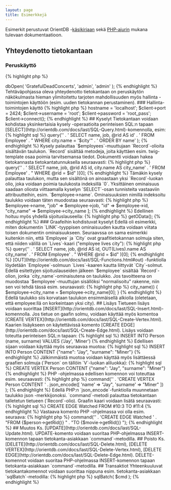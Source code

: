 ```yaml
---
layout: page
title: Esimerkkejä
---
```


Esimerkit perustuvat OrientDB 
-[käsikirjaan](http://orientdb.com/docs/last/index.html) 
sekä 
[PHP-ajurin](https://github.com/orientechnologies/PhpOrient) 
mukana tulevaan dokumentaatioon. 


## Yhteydenotto tietokantaan


### Peruskäyttö

{% highlight php %}

<?php

    $client = new PhpOrient('localhost', 2424);
    $client->dbOpen( 'GratefulDeadConcerts', 'admin', 'admin' );

{% endhighlight %}

Tehtäväpohjassa oleva yhteydenotto tietokantaan on peruskäytön näkökulmasta hieman ylimitoitettu tarjoten mahdollisuuden myös hallinta -toimintojen käyttöön (esim. uuden tietokannan perustaminen).
 
### Hallinta-toimintojen käyttö

{% highlight php %}

<?php

    $client = new PhpOrient();
    $client->hostname = 'localhost';
    $client->port     = 2424;
    $client->username = 'root';
    $client->password = 'root_pass';
    $client->connect();

{% endhighlight %}

## Kyselyt

Tietokantaan voidaan kohdistaa yksinkertaisia kysely -operaatioita perinteisen SQL:n tapaan 
[SELECT](http://orientdb.com/docs/last/SQL-Query.html)-komennolla, 
esim:

{% highlight sql %}

<?php

    SELECT name, job, @rid AS id
    FROM   Employee 
    WHERE  city.name = 'Rome'
    ORDER BY name

{% endhighlight %}

Kysely kohdistuu `Employee`-luokan dokumentteihin. `SELECT`-osassa oleva `@rid` ("record id") viittaa dokumentin tietokantatunnisteeseen, jolle kyselyssä määritellään (viitattava) nimi `id`. `WHERE` -osassa olevassa ehtolauseessa käytetään dokumentin `city`-ominaisuuttta, joka on linkki toiseen dokumenttiin. Linkatun dokumentin `name`-ominaisuuttta käytetään kyselyehdossa ilman erillistä liitos -operaatiota, mitä relaatiomalli edellyttää vastaavissa tilanteissa. Myös komennon `SELECT`-osassa voidaan viitata linkattujen dokumenttien ominaisuuksiin.

PHP-ohjelmassa edellinen kysely voidaan toteuttaa seuraavasti:

{% highlight php %}

<?php

    $city = 'Rome';
    $employees = $client->query(''
      . ' SELECT   name, job, @rid AS id'
      . ' FROM     Employee'
      . " WHERE    city.name = '$city'"
      . ' ORDER BY name'
);

{% endhighlight %}
 
Kysely palauttaa `$employees`-muuttujaan `Record`-olioita sisältävän taulukon. `Record` sisältää metodeja, joita käyttäen esim. twig-template osaa poimia tarvitsemansa tiedot.

Dokumentti voidaan hakea tietokannasta tietokantatunnuksella seuraavasti:

{% highlight php %}

<?php

    $id = '#2:34';
    $employee = $client->query(''
      . ' SELECT   name, job, @rid AS id, city.name AS city_name'
      . ' FROM     Employee'
      . " WHERE    @rid = $id"
    )[0];

{% endhighlight %}

Tämäkin kysely palauttaa taulukon, mutta sen sisältönä on ainoastaan yksi `Record`-luokan olio,  joka voidaan poimia taulukosta indeksillä `0`.

Yksittäinen ominaisuus saadaan oliosta viittaamalla kyselyn `SELECT`-osan tunnisteita vastaaviin attribuutteihin, esim. `$employee->name`. Ominaisuuksien nimillä indeksoitu taulukko voidaan täten muodostaa seuraavasti:

{% highlight php %}

<?php

    $emp = [
	    "name" => $employee->name,
	    "job" => $employee->job, 
	    "id" => $employee->id,
 	    "city_name" => $employee->city_name
    ];

{% endhighlight %}

Edellinen hoituu myös yhdellä sijoituslauseella:

{% highlight php %}

<?php

    $emp = $employee->getOData();

{% endhighlight %}

### Graafeihin kohdistuvat kyselyt

Edellä oli esimerkki, miten dokumentin `LINK`-tyyppisen ominaisuuden kautta voidaan viitata toisen dokumentin ominaisuukseen. Seuraavssa on sama esimerkki kuitenkin niin, että `Employee` ja `City` ovat graafitietokannan solmuja siten, että niiden välillä on `Lives`-kaari ("employee lives city"):

{% highlight php %}

<?php

    $id = '#2:34';
    $employee = $client->query(''
      . ' SELECT   name, job, @rid AS id, OUT(Lives).name AS city_name'
      . ' FROM     Employee'
      . " WHERE    @rid = $id"
    )[0];

{% endhighlight %}

[OUT](http://orientdb.com/docs/last/SQL-Functions.html#out)
-funktiolla löydetään `Employee`-solmuun `Lives`-kaaren kautta liittyvät `City`-solmut.  

Edellä esitettyjen sijoituslauseiden jälkeen `$employee` sisältää `Record`-olion, jonka `city_name`-ominaisutena on taulukko. Jos tavoitteena on muodostaa `$employee`-muuttujan sisällöksi "normalisoitu" rakenne, niin sen voi tehdä tässä esim. seuraavasti:

{% highlight php %}

<?php

    if (count($employee->city_name)) {
       $employee->city_name = $employee->city_name[0];
    }

{% endhighlight %}

Edellä taulukko siis korvataan taulukon ensimmäisellä alkiolla (oletetaan, että employee:llä on korkeintaan yksi city).



## Lisäys 

Tietueen lisäys voidaan suorittaa
[INSERT](http://orientdb.com/docs/last/SQL-Insert.html)-komennolla. Jos tietue on gaafin solmu, voidaan käyttää myös komentoa
[CREATE VERTEX](http://orientdb.com/docs/last/SQL-Create-Vertex.html). Kaarien lisäykseen on käytettävissä komento 
[CREATE EDGE](http://orientdb.com/docs/last/SQL-Create-Edge.html).

Lisäys voidaan toteutta perinteisen SQL:n tapaan:

{% highlight sql %}

    INSERT INTO Person (name, surname) 
    VALUES ('Jay', 'Miner')

{% endhighlight %}

Edellisen sijaan voidaan käyttää myös seuraavaa muotoa:

{% highlight sql %}

    INSERT INTO Person 
    CONTENT {"name": "Jay", "surname": "Miner"}

{% endhighlight %}

Jälkimmäistä muotoa voidaan käyttää myös lisättäessä graafien solmuja (`Person` on tällöin `V`-luokan aliluokka):

{% highlight sql %}

    CREATE VERTEX  Person 
    CONTENT {"name": "Jay", "surname": "Miner"}

{% endhighlight %}


PHP -ohjelmassa edellisen komennon voi toteuttaa esim. seuraavasti:

{% highlight php %}

<?php

    $person = $client->command(''
      . 'CREATE VERTEX Person CONTENT '
      . json_encode([
              'name' => "Jay",
              'surname' => "Miner"
       ])
    );

{% endhighlight %}

Edellä PHP:n `json_encode`-funktiolla muunnetaan taulukko json -merkkijonoksi. `command`-metodi palauttaa tietokantaan talletetun tietueen (`Record`-olio).

Graafin kaari voidaan lisätä seuraavasti:

{% highlight sql %}

    CREATE EDGE Watched FROM #10:3 TO #11:4

{% endhighlight %}

Vastaava komento PHP -ohjelmassa voi olla esim. seuraava:

{% highlight php %}

<?php

    $client->command(''
       . 'CREATE EDGE Watched '
       . "FROM {$person->getRid()} "
       . "TO {$movie->getRid()} ");

{% endhighlight %}


## Muutos

Ks. [UPDATE](http://orientdb.com/docs/last/SQL-Update.html).

UPDATE-komento voidaan suoritaa PHP-ohjelmassa INSERT-komennon tapaan tietokanta-asiakkaan `command`-metodilla. 


## Poisto

Ks. 
[DELETE](http://orientdb.com/docs/last/SQL-Delete.html), 
[DELETE VERTEX](http://orientdb.com/docs/last/SQL-Delete-Vertex.html),
[DELETE EDGE](http://orientdb.com/docs/last/SQL-Delete-Edge.html).

DELETE-komennot voidaan suoritaa PHP-ohjelmassa INSERT-komennon tapaan tietokanta-asiakkaan `command`-metodilla. 


## Transaktiot

Yhteenkuuluvat tietokantakomennot voidaan suorittaa nippuna esim. tietokanta-asiakkaan `sqlBatch`-metodilla:

{% highlight php %}

<?php

    $cmd = 'BEGIN;' .
       'LET a = CREATE VERTEX SET script = TRUE;' .
       'LET b = SELECT FROM V LIMIT 1;' .
       'CREATE EDGE FROM $a TO $b;' .
       'COMMIT;';

    $client->sqlBatch( $cmd );

{% endhighlight %}


